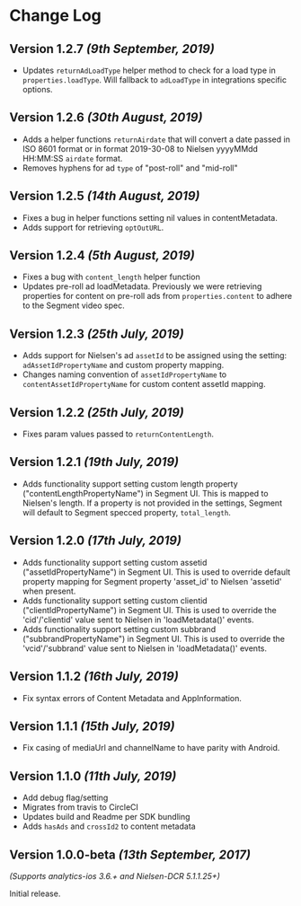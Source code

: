 Change Log
==========
Version 1.2.7 *(9th September, 2019)*
-------------------------------------------
* Updates `returnAdLoadType` helper method to check for a load type in `properties.loadType`. Will fallback to `adLoadType` in integrations specific options. 

Version 1.2.6 *(30th August, 2019)*
-------------------------------------------
* Adds a helper functions `returnAirdate` that will convert a date passed in ISO 8601 format or in format 2019-30-08 to Nielsen yyyyMMdd HH:MM:SS `airdate` format.
* Removes hyphens for ad `type` of "post-roll" and "mid-roll"

Version 1.2.5 *(14th August, 2019)*
-------------------------------------------
* Fixes a bug in helper functions setting nil values in contentMetadata.
* Adds support for retrieving `optOutURL`.

Version 1.2.4 *(5th August, 2019)*
-------------------------------------------
* Fixes a bug with `content_length` helper function
* Updates pre-roll ad loadMetadata. Previously we were retrieving properties for content on  pre-roll ads from `properties.content` to adhere to the Segment video spec.

Version 1.2.3 *(25th July, 2019)*
-------------------------------------------
* Adds support for Nielsen's ad `assetId` to be  assigned using the setting: `adAssetIdPropertyName` and custom property mapping.
* Changes naming convention of `assetIdPropertyName` to `contentAssetIdPropertyName` for custom content assetId mapping.

Version 1.2.2 *(25th July, 2019)*
-------------------------------------------
* Fixes param values passed to `returnContentLength`.

Version 1.2.1 *(19th July, 2019)*
-------------------------------------------
* Adds functionality support setting custom length property ("contentLengthPropertyName") in Segment UI. This is mapped to Nielsen's length. If a property is not provided in the settings, Segment will default to Segment specced property, `total_length`.

Version 1.2.0 *(17th July, 2019)*
-------------------------------------------
* Adds functionality support setting custom assetid ("assetIdPropertyName") in Segment UI. This is used to override default property mapping for Segment property 'asset_id' to Nielsen 'assetid' when present.
* Adds functionality support setting custom clientid ("clientIdPropertyName") in Segment UI. This is used to override the 'cid'/'clientid' value sent to Nielsen in 'loadMetadata()' events.
* Adds functionality support setting custom subbrand ("subbrandPropertyName") in Segment UI. This is used to override the 'vcid'/'subbrand' value sent to Nielsen in 'loadMetadata()' events.

Version 1.1.2 *(16th July, 2019)*
-------------------------------------------
* Fix syntax errors of Content Metadata and AppInformation.

Version 1.1.1 *(15th July, 2019)*
-------------------------------------------
* Fix casing of mediaUrl and channelName to have  parity with Android.

Version 1.1.0 *(11th July, 2019)*
-------------------------------------------
* Add debug flag/setting
* Migrates from travis to CircleCI
* Updates build and Readme per SDK bundling
* Adds `hasAds` and `crossId2` to content metadata

Version 1.0.0-beta *(13th September, 2017)*
-------------------------------------------
*(Supports analytics-ios 3.6.+ and Nielsen-DCR 5.1.1.25+)*

Initial release.
